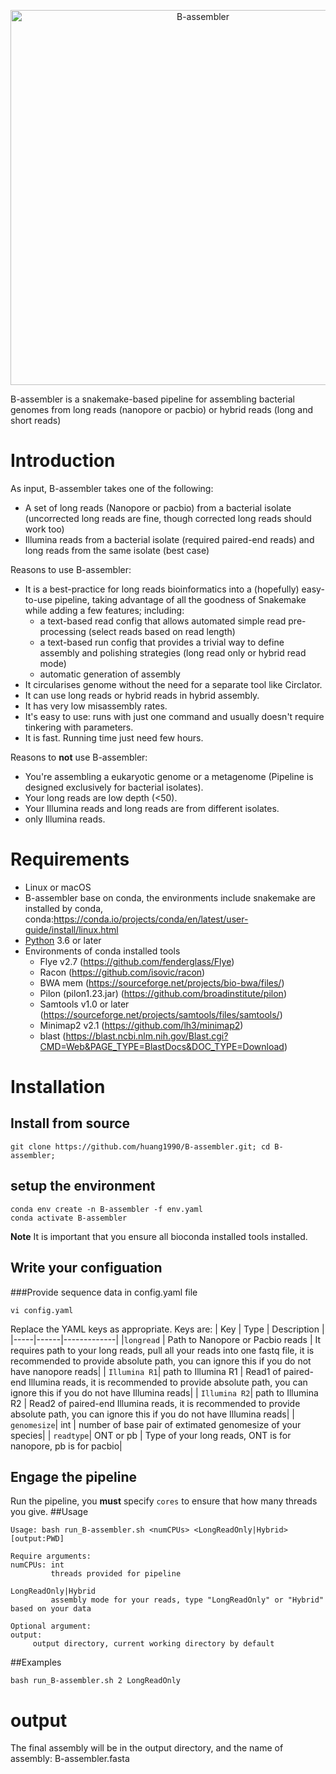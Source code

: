 <p align="center"><img alt="B-assembler" width="600"></p>
B-assembler is a snakemake-based pipeline for assembling bacterial genomes from long reads (nanopore or pacbio) or hybrid reads (long and short reads)

# Introduction
As input, B-assembler takes one of the following:
* A set of long reads (Nanopore or pacbio) from a bacterial isolate (uncorrected long reads are fine, though corrected long reads should work too)
* Illumina reads from a bacterial isolate (required paired-end reads) and long reads from the same isolate (best case)

Reasons to use B-assembler:
* It is a best-practice for long reads bioinformatics into a (hopefully) easy-to-use pipeline, taking advantage of all the goodness of Snakemake while adding a few features; including:
  * a text-based read config that allows automated simple read pre-processing (select reads based on read length)
  * a text-based run config that provides a trivial way to define assembly and polishing strategies (long read only or hybrid read mode)
  * automatic generation of assembly 
* It circularises genome without the need for a separate tool like Circlator.
* It can use long reads or hybrid reads in hybrid assembly.
* It has very low misassembly rates.
* It's easy to use: runs with just one command and usually doesn't require tinkering with parameters.
* It is fast. Running time just need few hours.

Reasons to __not__ use B-assembler:
* You're assembling a eukaryotic genome or a metagenome (Pipeline is designed exclusively for bacterial isolates).
* Your long reads are low depth (<50).
* Your Illumina reads and long reads are from different isolates.
* only Illumina reads.

# Requirements
* Linux or macOS
* B-assembler base on conda, the environments include snakemake are installed by conda, conda:https://conda.io/projects/conda/en/latest/user-guide/install/linux.html 
* [Python](https://www.python.org/) 3.6 or later
* Environments of conda installed tools
  * Flye v2.7 (https://github.com/fenderglass/Flye)
  * Racon (https://github.com/isovic/racon)
  * BWA mem (https://sourceforge.net/projects/bio-bwa/files/)
  * Pilon (pilon1.23.jar) (https://github.com/broadinstitute/pilon)
  * Samtools v1.0 or later (https://sourceforge.net/projects/samtools/files/samtools/)
  * Minimap2 v2.1 (https://github.com/lh3/minimap2)
  * blast (https://blast.ncbi.nlm.nih.gov/Blast.cgi?CMD=Web&PAGE_TYPE=BlastDocs&DOC_TYPE=Download)
# Installation

## Install from source

```
git clone https://github.com/huang1990/B-assembler.git; cd B-assembler;
```

## setup the environment

```
conda env create -n B-assembler -f env.yaml
conda activate B-assembler
```
**Note** It is important that you ensure all bioconda installed tools installed.

## Write your configuation
###Provide sequence data in config.yaml file
```
vi config.yaml
```

Replace the YAML keys as appropriate. Keys are:
| Key | Type | Description | 
|-----|------|-------------|
|`longread` | Path to Nanopore or Pacbio reads | It requires path to your long reads, pull all your reads into one fastq file, it is recommended to provide absolute path, you can ignore this if you do not have nanopore reads|
| `Illumina R1`| path to Illumina R1 | Read1 of paired-end Illumina reads, it is recommended to provide absolute path, you can ignore this if you do not have Illumina reads|
| `Illumina R2`| path to Illumina R2 | Read2 of paired-end Illumina reads, it is recommended to provide absolute path, you can ignore this if you do not have Illumina reads|
| `genomesize`| int | number of base pair of extimated genomesize of your species|
| `readtype`| ONT or pb | Type of your long reads, ONT is for nanopore, pb is for pacbio|

## Engage the pipeline
Run the pipeline, you **must** specify `cores` to ensure that how many threads you give. 
##Usage
```
Usage: bash run_B-assembler.sh <numCPUs> <LongReadOnly|Hybrid> [output:PWD]

Require arguments:
numCPUs: int
         threads provided for pipeline

LongReadOnly|Hybrid
         assembly mode for your reads, type "LongReadOnly" or "Hybrid" based on your data

Optional argument:
output:
	 output directory, current working directory by default

```
##Examples
```
bash run_B-assembler.sh 2 LongReadOnly
```
# output

The final assembly will be in the output directory, and the name of assembly: B-assembler.fasta

